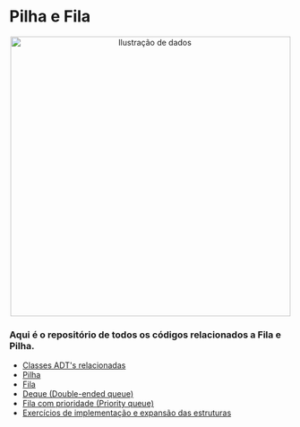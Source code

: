 # Pilha e Fila

<div align="center">
<image src="2942529.jpg" alt="Ilustração de dados" width="500"></image>
</div>

### Aqui é o repositório de todos os códigos relacionados a Fila e Pilha.

- [Classes ADT's relacionadas]()
- [Pilha]()
- [Fila]()
- [Deque (Double-ended queue)]()
- [Fila com prioridade (Priority queue)]()
- [Exercícios de implementação e expansão das estruturas]()
